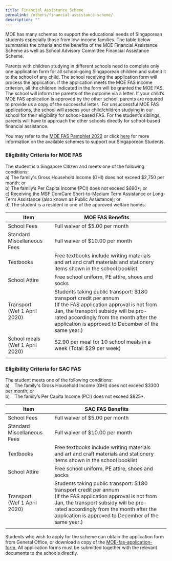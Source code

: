 ```yaml
---
title: Financial Assistance Scheme
permalink: /others/financial-assistance-scheme/
description: ""
---
```

MOE has many schemes to support the educational needs of Singaporean students especially those from low-income families. The table below summaries the criteria and the benefits of the MOE Financial Assistance Scheme as well as School Advisory Committee Financial Assistance Scheme.

Parents with children studying in different schools need to complete only one application form for all school-going Singaporean children and submit it to the school of any child. The school receiving the application form will process the application. If the application meets the MOE FAS income criterion, all the children indicated in the form will be granted the MOE FAS. The school will inform the parents of the outcome via a letter. If your child’s MOE FAS application is approved by the other school, parents are required to provide us a copy of the successful letter.  For unsuccessful MOE FAS applications, the school will assess your child/children studying in our school for their eligibility for school-based FAS. For the student’s siblings, parents will have to approach the other schools directly for school-based financial assistance.  

You may refer to the [MOE FAS Pamphlet 2022](/files/MOE_FAS_Pamphlet_2022.pdf) or click [here](https://www.moe.gov.sg/financial-matters/financial-assistance) for more information on the available schemes to support our Singaporean Students.

### Eligibility Criteria for MOE FAS

The student is a Singapore Citizen and meets one of the following conditions: <br>
a) The family's Gross Household Income (GHI) does not exceed $2,750 per month; or <br>
b) The family’s Per Capita Income (PCI) does not exceed $690\*; or <br>
c) Receiving the MSF ComCare Short-to-Medium Term Assistance or Long-Term Assistance (also known as Public Assistance); or <br>
d) The student is a resident in one of the approved welfare homes.

| Item | MOE FAS Benefits |  |
|---|---|---|
| School Fees  | Full waiver of $5.00 per month  |  |
| Standard Miscellaneous Fees  | Full waiver of $10.00 per month  |  |
| Textbooks  | Free textbooks include writing materials and art and craft materials and stationery items shown in the school booklist |  |
| School Attire | Free school uniform, PE attire, shoes and socks |  |
| Transport<br>(Wef 1 April 2020) | Students taking public transport: $180 transport credit per annum<br>(If the FAS application approval is not from Jan, the transport subsidy will be pro- rated accordingly from the month after the application is approved to December of the same year.) |  |
| School meals<br>(Wef 1 April 2020) | $2.90 per meal for 10 school meals in a week (Total: $29 per week) |  |
| | | |

### Eligibility Criteria for SAC FAS

The student meets one of the following conditions: <br>
a)    The family's Gross Household Income (GHI) does not exceed $3300 per month; or <br>
b)    The family’s Per Capita Income (PCI) does not exceed $825\*.

| Item | SAC FAS Benefits |  |
|---|---|---|
| School Fees  | Full waiver of $5.00 per month  |  |
| Standard Miscellaneous Fees  | Full waiver of $10.00 per month |  |
| Textbooks  | Free textbooks include writing materials and art and craft materials and stationery items shown in the school booklist  |  |
| School Attire  | Free school uniform, PE attire, shoes and socks  |  |
| Transport<br>(Wef 1 April 2020) | Students taking public transport: $180 transport credit per annum <br>(If the FAS application approval is not from Jan, the transport subsidy will be pro- rated accordingly from the month after the application is approved to December of the same year.) |  |
| | | |

Students who wish to apply for the scheme can obtain the application form from General Office, or download a copy of the [MOE-fas-application-form.](/files/MOE%20FAS%20Application%20Form%20Aug%2021%20FINAL.pdf) All application forms must be submitted together with the relevant documents to the schools directly.